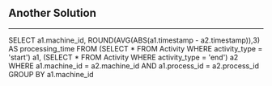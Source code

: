 ## Another Solution 

***

SELECT a1.machine_id, ROUND(AVG(ABS(a1.timestamp - a2.timestamp)),3) AS processing_time
FROM (SELECT * FROM Activity
WHERE activity_type = 'start') a1,
(SELECT * FROM Activity
WHERE activity_type = 'end') a2
WHERE a1.machine_id = a2.machine_id
AND a1.process_id = a2.process_id
GROUP BY a1.machine_id​
